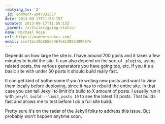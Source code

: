 ```yaml
---
replying_to: '2'
_id: comment-1047831357
date: 2013-09-17T11:58:15Z
updated: 2013-09-17T11:58:15Z
_parent: /articles/going-static/
name: Michael Rose
url: https://mademistakes.com/
email: 1ce71bc10b86565464b612093d89707e
---
```


Depends on how large the site is. I have around 700 posts and it takes
a few minutes to build the site. It can also depend on the sort of `_plugins`, using
related posts, the various generators you have going too, etc. If you it's a basic
site with under 50 posts it should build really fast.

It can get kind of bothersome if you're writing new posts and want to view them locally before deploying, since
it has to rebuild the entire site. In that case you can tell Jekyll to limit it's
build to X amount of posts. I usually run it with `jekyll build --limit_posts 10`
to see the latest 10 posts. That builds fast and allows me to test before I do a
full site build.

Pretty sure it's on the radar of the Jekyll folks to address
this issue. But probably won't happen anytime soon.
